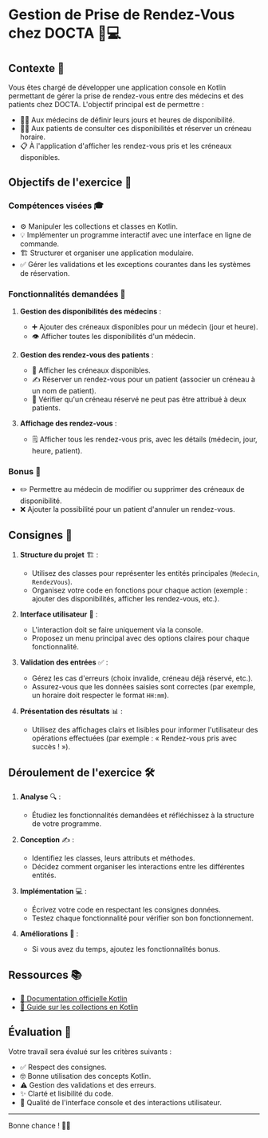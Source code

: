 # Gestion de Prise de Rendez-Vous chez DOCTA 🏥💻

## Contexte 🌟

Vous êtes chargé de développer une application console en Kotlin permettant de gérer la prise de rendez-vous entre des médecins et des patients chez DOCTA. 
L'objectif principal est de permettre :
- 👨‍⚕️ Aux médecins de définir leurs jours et heures de disponibilité.
- 👩‍⚕️ Aux patients de consulter ces disponibilités et réserver un créneau horaire.
- 📋 À l'application d'afficher les rendez-vous pris et les créneaux disponibles.

## Objectifs de l'exercice 🎯

### Compétences visées 🎓
- ⚙️ Manipuler les collections et classes en Kotlin.
- 💡 Implémenter un programme interactif avec une interface en ligne de commande.
- 🏗️ Structurer et organiser une application modulaire.
- ✅ Gérer les validations et les exceptions courantes dans les systèmes de réservation.

### Fonctionnalités demandées 📌
1. **Gestion des disponibilités des médecins** :
   - ➕ Ajouter des créneaux disponibles pour un médecin (jour et heure).
   - 👁️ Afficher toutes les disponibilités d'un médecin.

2. **Gestion des rendez-vous des patients** :
   - 📅 Afficher les créneaux disponibles.
   - ✍️ Réserver un rendez-vous pour un patient (associer un créneau à un nom de patient).
   - 🚫 Vérifier qu'un créneau réservé ne peut pas être attribué à deux patients.

3. **Affichage des rendez-vous** :
   - 🗒️ Afficher tous les rendez-vous pris, avec les détails (médecin, jour, heure, patient).

### Bonus 🌟
- ✏️ Permettre au médecin de modifier ou supprimer des créneaux de disponibilité.
- ❌ Ajouter la possibilité pour un patient d'annuler un rendez-vous.

## Consignes 📜

1. **Structure du projet** 🏗️ :
   - Utilisez des classes pour représenter les entités principales (`Medecin`, `RendezVous`).
   - Organisez votre code en fonctions pour chaque action (exemple : ajouter des disponibilités, afficher les rendez-vous, etc.).

2. **Interface utilisateur** 🎨 :
   - L'interaction doit se faire uniquement via la console.
   - Proposez un menu principal avec des options claires pour chaque fonctionnalité.

3. **Validation des entrées** ✅ :
   - Gérez les cas d'erreurs (choix invalide, créneau déjà réservé, etc.).
   - Assurez-vous que les données saisies sont correctes (par exemple, un horaire doit respecter le format `HH:mm`).

4. **Présentation des résultats** 📊 :
   - Utilisez des affichages clairs et lisibles pour informer l'utilisateur des opérations effectuées (par exemple : « Rendez-vous pris avec succès ! »).

## Déroulement de l'exercice 🛠️

1. **Analyse** 🔍 :
   - Étudiez les fonctionnalités demandées et réfléchissez à la structure de votre programme.

2. **Conception** ✍️ :
   - Identifiez les classes, leurs attributs et méthodes.
   - Décidez comment organiser les interactions entre les différentes entités.

3. **Implémentation** 💻 :
   - Écrivez votre code en respectant les consignes données.
   - Testez chaque fonctionnalité pour vérifier son bon fonctionnement.

4. **Améliorations** 🚀 :
   - Si vous avez du temps, ajoutez les fonctionnalités bonus.

## Ressources 📚
- [📘 Documentation officielle Kotlin](https://kotlinlang.org/docs/home.html)
- [📖 Guide sur les collections en Kotlin](https://kotlinlang.org/docs/collections-overview.html)

## Évaluation 📝
Votre travail sera évalué sur les critères suivants :
- ✅ Respect des consignes.
- 🤓 Bonne utilisation des concepts Kotlin.
- ⚠️ Gestion des validations et des erreurs.
- ✨ Clarté et lisibilité du code.
- 🎨 Qualité de l'interface console et des interactions utilisateur.

---

Bonne chance ! 🚀😊
